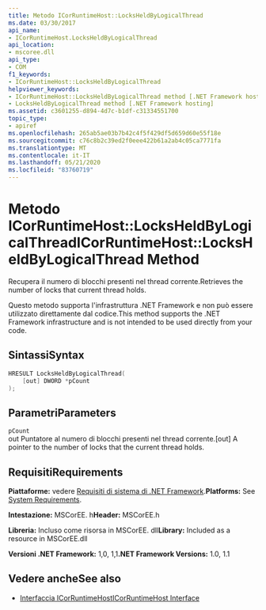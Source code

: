 ```yaml
---
title: Metodo ICorRuntimeHost::LocksHeldByLogicalThread
ms.date: 03/30/2017
api_name:
- ICorRuntimeHost.LocksHeldByLogicalThread
api_location:
- mscoree.dll
api_type:
- COM
f1_keywords:
- ICorRuntimeHost::LocksHeldByLogicalThread
helpviewer_keywords:
- ICorRuntimeHost::LocksHeldByLogicalThread method [.NET Framework hosting]
- LocksHeldByLogicalThread method [.NET Framework hosting]
ms.assetid: c3601255-d894-4d7c-b1df-c31334551700
topic_type:
- apiref
ms.openlocfilehash: 265ab5ae03b7b42c4f5f429df5d659d60e55f18e
ms.sourcegitcommit: c76c8b2c39ed2f0eee422b61a2ab4c05ca7771fa
ms.translationtype: MT
ms.contentlocale: it-IT
ms.lasthandoff: 05/21/2020
ms.locfileid: "83760719"
---
```

# <a name="icorruntimehostlocksheldbylogicalthread-method"></a><span data-ttu-id="9d174-102">Metodo ICorRuntimeHost::LocksHeldByLogicalThread</span><span class="sxs-lookup"><span data-stu-id="9d174-102">ICorRuntimeHost::LocksHeldByLogicalThread Method</span></span>
<span data-ttu-id="9d174-103">Recupera il numero di blocchi presenti nel thread corrente.</span><span class="sxs-lookup"><span data-stu-id="9d174-103">Retrieves the number of locks that current thread holds.</span></span>  
  
 <span data-ttu-id="9d174-104">Questo metodo supporta l'infrastruttura .NET Framework e non può essere utilizzato direttamente dal codice.</span><span class="sxs-lookup"><span data-stu-id="9d174-104">This method supports the .NET Framework infrastructure and is not intended to be used directly from your code.</span></span>  
  
## <a name="syntax"></a><span data-ttu-id="9d174-105">Sintassi</span><span class="sxs-lookup"><span data-stu-id="9d174-105">Syntax</span></span>  
  
```cpp  
HRESULT LocksHeldByLogicalThread(  
    [out] DWORD *pCount  
);  
```  
  
## <a name="parameters"></a><span data-ttu-id="9d174-106">Parametri</span><span class="sxs-lookup"><span data-stu-id="9d174-106">Parameters</span></span>  
 `pCount`  
 <span data-ttu-id="9d174-107">out Puntatore al numero di blocchi presenti nel thread corrente.</span><span class="sxs-lookup"><span data-stu-id="9d174-107">[out] A pointer to the number of locks that the current thread holds.</span></span>  
  
## <a name="requirements"></a><span data-ttu-id="9d174-108">Requisiti</span><span class="sxs-lookup"><span data-stu-id="9d174-108">Requirements</span></span>  
 <span data-ttu-id="9d174-109">**Piattaforme:** vedere [Requisiti di sistema di .NET Framework](../../get-started/system-requirements.md).</span><span class="sxs-lookup"><span data-stu-id="9d174-109">**Platforms:** See [System Requirements](../../get-started/system-requirements.md).</span></span>  
  
 <span data-ttu-id="9d174-110">**Intestazione:** MSCorEE. h</span><span class="sxs-lookup"><span data-stu-id="9d174-110">**Header:** MSCorEE.h</span></span>  
  
 <span data-ttu-id="9d174-111">**Libreria:** Incluso come risorsa in MSCorEE. dll</span><span class="sxs-lookup"><span data-stu-id="9d174-111">**Library:** Included as a resource in MSCorEE.dll</span></span>  
  
 <span data-ttu-id="9d174-112">**Versioni .NET Framework:** 1,0, 1,1</span><span class="sxs-lookup"><span data-stu-id="9d174-112">**.NET Framework Versions:** 1.0, 1.1</span></span>  
  
## <a name="see-also"></a><span data-ttu-id="9d174-113">Vedere anche</span><span class="sxs-lookup"><span data-stu-id="9d174-113">See also</span></span>

- [<span data-ttu-id="9d174-114">Interfaccia ICorRuntimeHost</span><span class="sxs-lookup"><span data-stu-id="9d174-114">ICorRuntimeHost Interface</span></span>](icorruntimehost-interface.md)
